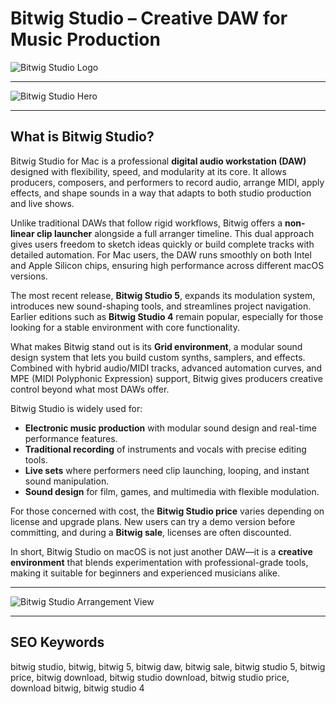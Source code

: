 # Bitwig Studio – Creative DAW for Music Production

![Bitwig Studio Logo](https://images.icon-icons.com/3053/PNG/512/bitwig_studio_macos_bigsur_icon_190336.png)  

---

![Bitwig Studio Hero](https://assets.bitwig.net/media/image/bitwig-home_2311_bitwig-studio-hero/Bitwig-Home_2311_Bitwig-Studio-Hero-LG-SD.png?v=1SGGKMy2RD)

---

## What is Bitwig Studio?  

Bitwig Studio for Mac is a professional **digital audio workstation (DAW)** designed with flexibility, speed, and modularity at its core. It allows producers, composers, and performers to record audio, arrange MIDI, apply effects, and shape sounds in a way that adapts to both studio production and live shows.  

Unlike traditional DAWs that follow rigid workflows, Bitwig offers a **non-linear clip launcher** alongside a full arranger timeline. This dual approach gives users freedom to sketch ideas quickly or build complete tracks with detailed automation. For Mac users, the DAW runs smoothly on both Intel and Apple Silicon chips, ensuring high performance across different macOS versions.  

The most recent release, **Bitwig Studio 5**, expands its modulation system, introduces new sound-shaping tools, and streamlines project navigation. Earlier editions such as **Bitwig Studio 4** remain popular, especially for those looking for a stable environment with core functionality.  

What makes Bitwig stand out is its **Grid environment**, a modular sound design system that lets you build custom synths, samplers, and effects. Combined with hybrid audio/MIDI tracks, advanced automation curves, and MPE (MIDI Polyphonic Expression) support, Bitwig gives producers creative control beyond what most DAWs offer.  

Bitwig Studio is widely used for:  
- **Electronic music production** with modular sound design and real-time performance features.  
- **Traditional recording** of instruments and vocals with precise editing tools.  
- **Live sets** where performers need clip launching, looping, and instant sound manipulation.  
- **Sound design** for film, games, and multimedia with flexible modulation.  

For those concerned with cost, the **Bitwig Studio price** varies depending on license and upgrade plans. New users can try a demo version before committing, and during a **Bitwig sale**, licenses are often discounted.  

In short, Bitwig Studio on macOS is not just another DAW—it is a **creative environment** that blends experimentation with professional-grade tools, making it suitable for beginners and experienced musicians alike.  

---
  
![Bitwig Studio Arrangement View](https://assets.bitwig.net/media/image/bitwig-bws4_screenshot-record-and-arrange/Bitwig-BWS4_Screenshot-Record-and-Arrange.png?v=73KogFyVEh)  

---

## SEO Keywords  

bitwig studio, bitwig, bitwig 5, bitwig daw, bitwig sale, bitwig studio 5, bitwig price, bitwig download, bitwig studio download, bitwig studio price, download bitwig, bitwig studio 4  
